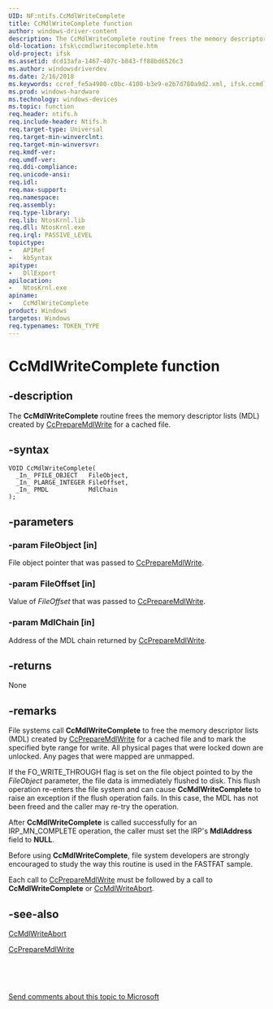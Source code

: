 ```yaml
---
UID: NF:ntifs.CcMdlWriteComplete
title: CcMdlWriteComplete function
author: windows-driver-content
description: The CcMdlWriteComplete routine frees the memory descriptor lists (MDL) created by CcPrepareMdlWrite for a cached file.
old-location: ifsk\ccmdlwritecomplete.htm
old-project: ifsk
ms.assetid: dcd13afa-1467-407c-b843-ff88bd6526c3
ms.author: windowsdriverdev
ms.date: 2/16/2018
ms.keywords: ccref_fe5a4900-c0bc-4100-b3e9-e2b7d780a9d2.xml, ifsk.ccmdlwritecomplete, ntifs/CcMdlWriteComplete, CcMdlWriteComplete, CcMdlWriteComplete routine [Installable File System Drivers]
ms.prod: windows-hardware
ms.technology: windows-devices
ms.topic: function
req.header: ntifs.h
req.include-header: Ntifs.h
req.target-type: Universal
req.target-min-winverclnt: 
req.target-min-winversvr: 
req.kmdf-ver: 
req.umdf-ver: 
req.ddi-compliance: 
req.unicode-ansi: 
req.idl: 
req.max-support: 
req.namespace: 
req.assembly: 
req.type-library: 
req.lib: NtosKrnl.lib
req.dll: NtosKrnl.exe
req.irql: PASSIVE_LEVEL
topictype:
-	APIRef
-	kbSyntax
apitype:
-	DllExport
apilocation:
-	NtosKrnl.exe
apiname:
-	CcMdlWriteComplete
product: Windows
targetos: Windows
req.typenames: TOKEN_TYPE
---
```


# CcMdlWriteComplete function


## -description


The <b>CcMdlWriteComplete</b> routine frees the memory descriptor lists (MDL) created by <a href="..\ntifs\nf-ntifs-ccpreparemdlwrite.md">CcPrepareMdlWrite</a> for a cached file.


## -syntax


````
VOID CcMdlWriteComplete(
  _In_ PFILE_OBJECT   FileObject,
  _In_ PLARGE_INTEGER FileOffset,
  _In_ PMDL           MdlChain
);
````


## -parameters




### -param FileObject [in]

File object pointer that was passed to <a href="..\ntifs\nf-ntifs-ccpreparemdlwrite.md">CcPrepareMdlWrite</a>.


### -param FileOffset [in]

Value of <i>FileOffset</i> that was passed to <a href="..\ntifs\nf-ntifs-ccpreparemdlwrite.md">CcPrepareMdlWrite</a>.


### -param MdlChain [in]

Address of the MDL chain returned by <a href="..\ntifs\nf-ntifs-ccpreparemdlwrite.md">CcPrepareMdlWrite</a>.


## -returns



None




## -remarks



File systems call <b>CcMdlWriteComplete</b> to free the memory descriptor lists (MDL) created by <a href="..\ntifs\nf-ntifs-ccpreparemdlwrite.md">CcPrepareMdlWrite</a> for a cached file and to mark the specified byte range for write. All physical pages that were locked down are unlocked. Any pages that were mapped are unmapped.

If the FO_WRITE_THROUGH flag is set on the file object pointed to by the <i>FileObject</i> parameter, the file data is immediately flushed to disk. This flush operation re-enters the file system and can cause <b>CcMdlWriteComplete</b> to raise an exception if the flush operation fails. In this case, the MDL has not been freed and the caller may re-try the operation.

After <b>CcMdlWriteComplete</b> is called successfully for an IRP_MN_COMPLETE operation, the caller must set the IRP's <b>MdlAddress</b> field to <b>NULL</b>. 

Before using <b>CcMdlWriteComplete</b>, file system developers are strongly encouraged to study the way this routine is used in the FASTFAT sample. 

Each call to <a href="..\ntifs\nf-ntifs-ccpreparemdlwrite.md">CcPrepareMdlWrite</a> must be followed by a call to <b>CcMdlWriteComplete</b> or <a href="..\ntifs\nf-ntifs-ccmdlwriteabort.md">CcMdlWriteAbort</a>.




## -see-also

<a href="..\ntifs\nf-ntifs-ccmdlwriteabort.md">CcMdlWriteAbort</a>



<a href="..\ntifs\nf-ntifs-ccpreparemdlwrite.md">CcPrepareMdlWrite</a>



 

 

<a href="mailto:wsddocfb@microsoft.com?subject=Documentation%20feedback [ifsk\ifsk]:%20CcMdlWriteComplete routine%20 RELEASE:%20(2/16/2018)&amp;body=%0A%0APRIVACY STATEMENT%0A%0AWe use your feedback to improve the documentation. We don't use your email address for any other purpose, and we'll remove your email address from our system after the issue that you're reporting is fixed. While we're working to fix this issue, we might send you an email message to ask for more info. Later, we might also send you an email message to let you know that we've addressed your feedback.%0A%0AFor more info about Microsoft's privacy policy, see http://privacy.microsoft.com/en-us/default.aspx." title="Send comments about this topic to Microsoft">Send comments about this topic to Microsoft</a>


